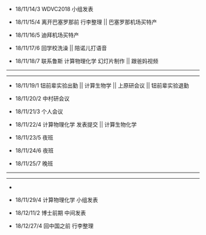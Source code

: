 
- 18/11/14/3 WDVC2018 小组发表

- 18/11/15/4 离开巴塞罗那前 行李整理 || 巴塞罗那机场买特产

- 18/11/16/5 迪拜机场买特产

- 18/11/17/6 回学校洗澡 || 陪诺儿打语音

- 18/11/18/7 联系鲁斯 计算物理化学 幻灯片制作 || 跟爸妈视频

------------
------------

- 18/11/19/1 钮前辈实验出勤 || 计算生物学 || 上原研会议 || 钮前辈实验退勤

- 18/11/20/2 中村研会议

- 18/11/21/3 个人会议

- 18/11/22/4 计算物理化学 发表提交 || 计算生物化学

- 18/11/23/5 夜班

- 18/11/24/6 夜班

- 18/11/25/7 晚班

------------
------------

- 

- 18/11/29/4 计算物理化学 小组发表

- 18/12/11/2 博士前期 中间发表

- 18/12/27/4 回中国之前 行李整理

